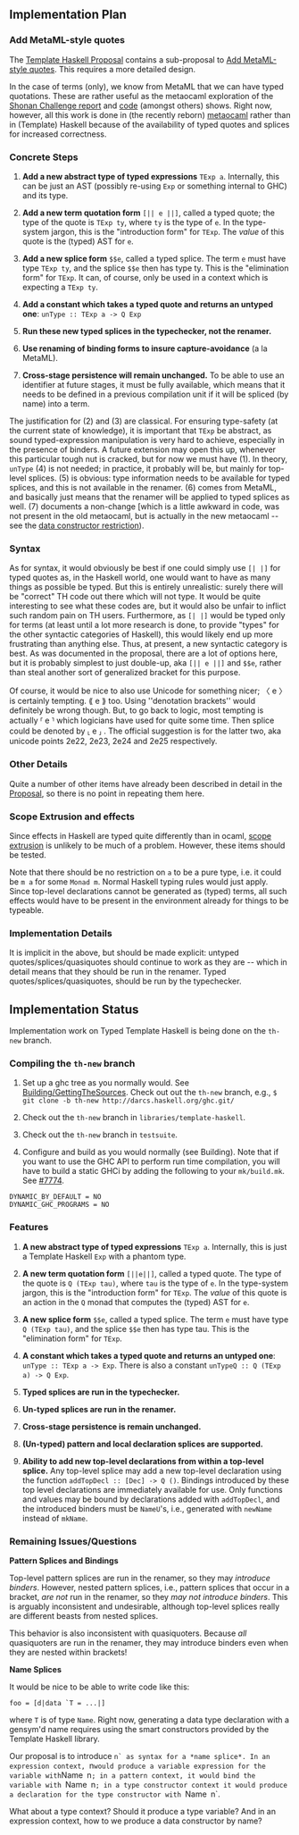 


## Implementation Plan


### Add MetaML-style quotes



The [
Template Haskell Proposal](http://hackage.haskell.org/trac/ghc/blog/Template%20Haskell%20Proposal) contains a sub-proposal to
[
Add MetaML-style quotes](http://hackage.haskell.org/trac/ghc/blog/Template%20Haskell%20Proposal#PartB:AddMetaML-styletypedquotes).  This requires a more detailed design.



In the case of terms (only), we know from MetaML that we can have typed quotations. These are rather useful as the metaocaml exploration of the [
Shonan Challenge report](http://okmij.org/ftp/meta-programming/Shonan-challenge.pdf) and [
code](https://github.com/StagedHPC/shonan-challenge) (amongst others) shows.  Right now, however, all this work is done in (the recently reborn) [
metaocaml](http://okmij.org/ftp/ML/MetaOCaml.html) rather than in (Template) Haskell because of the availability of typed quotes and splices for increased correctness.


### Concrete Steps


1.   **Add a new abstract type of typed expressions** `TExp a`.  Internally, this can be just an AST (possibly re-using `Exp` or something internal to GHC) and its type. 

1.   **Add a new term quotation form** `[|| e ||]`, called a typed quote; the type of the quote is `TExp ty`, where `ty` is the type of `e`. In the type-system jargon, this is the "introduction form" for `TExp`. The *value* of this quote is the (typed) AST for `e`.

1.   **Add a new splice form** `$$e`, called a typed splice. The term `e` must have type `TExp ty`, and the splice `$$e` then has type ty. This is the "elimination form" for `TExp`. It can, of course, only be used in a context which is expecting a `TExp ty`.  

1.   **Add a constant which takes a typed quote and returns an untyped one**: `unType :: TExp a -> Q Exp` 

1.   **Run these new typed splices in the typechecker, not the renamer.**

1.   **Use renaming of binding forms to insure capture-avoidance** (a la MetaML).

1.   **Cross-stage persistence will remain unchanged.**  To be able to use an identifier at future stages, it must be fully available, which means that it needs to be defined in a previous compilation unit if it will be spliced (by name) into a term.


The justification for (2) and (3) are classical.  For ensuring type-safety (at the current state of knowledge), it is important that `TExp` be abstract, as sound typed-expression manipulation is very hard to achieve, especially in the presence of binders.  A future extension may open this up, whenever this particular tough nut is cracked, but for now we must have (1).  In theory, `unType` (4) is not needed; in practice, it probably will be, but mainly for top-level splices.  (5) is obvious: type information needs to be available for typed splices, and this is not available in the renamer.  (6) comes from MetaML, and basically just means that the renamer will be applied to typed splices as well.  (7) documents a non-change \[which is a little awkward in code, was not present in the old metaocaml, but is actually in the new metaocaml -- see the [
data constructor restriction](http://okmij.org/ftp/ML/MetaOCaml.html#ctors)).


### Syntax



As for syntax, it would obviously be best if one could simply use `[| |]` for typed quotes as, in the Haskell world, one would want to have as many things as possible be typed.  But this is entirely unrealistic: surely there will be "correct" TH code out there which will not type.  It would be quite interesting to see what these codes are, but it would also be unfair to inflict such random pain on TH users.  Furthermore, as `[| |]` would be typed only for terms (at least until a lot more research is done, to provide "types" for the other syntactic categories of Haskell), this would likely end up more frustrating than anything else.  Thus, at present, a new syntactic category is best.  As was documented in the proposal, there are a lot of options here, but it is probably simplest to just double-up, aka `[|| e ||]` and `$$e`, rather than steal another sort of generalized bracket for this purpose.  


Of course, it would be nice to also use Unicode for something nicer; 〈 e 〉 is certainly tempting. ⟪ e ⟫ too.  Using ''denotation brackets'' would definitely be wrong though.  But, to go back to logic, most tempting is actually ⸢ e ⸣ which logicians have used for quite some time.  Then splice could be denoted by ⸤ e ⸥ .  The official suggestion is for the latter two, aka unicode points 2e22, 2e23, 2e24 and 2e25 respectively.

### Other Details



Quite a number of other items have already been described in detail in the [
Proposal](http://hackage.haskell.org/trac/ghc/blog/Template%20Haskell%20Proposal), so there is no point in repeating them here.


### Scope Extrusion and effects



Since effects in Haskell are typed quite differently than in ocaml, [
scope extrusion](http://okmij.org/ftp/ML/MetaOCaml.html#got-away) is unlikely to be much of a problem.  However, these items should be tested.



Note that there should be no restriction on `a` to be a pure type, i.e. it could be `m a` for some `Monad m`.  Normal Haskell typing rules would just apply.  Since top-level declarations cannot be generated as (typed) terms, all such effects would have to be present in the environment already for things to be typeable.


### Implementation Details



It is implicit in the above, but should be made explicit: untyped quotes/splices/quasiquotes should continue to work as they are -- which in detail means that they should be run in the renamer.  Typed quotes/splices/quasiquotes, should be run by the typechecker.


## Implementation Status



Implementation work on Typed Template Haskell is being done on the `th-new` branch.


### Compiling the `th-new` branch


1. Set up a ghc tree as you normally would. See [Building/GettingTheSources](building/getting-the-sources). Check out out the `th-new` branch, e.g.,
  `$ git clone -b th-new http://darcs.haskell.org/ghc.git/`

1. Check out the `th-new` branch in `libraries/template-haskell`.

1. Check out the `th-new` branch in `testsuite`.

1. Configure and build as you would normally (see Building). Note that if you want to use the GHC API to perform run time compilation, you will have to build a static GHCi by adding the following to your `mk/build.mk`. See [\#7774](https://gitlab.staging.haskell.org/ghc/ghc/issues/7774).

```wiki
DYNAMIC_BY_DEFAULT = NO
DYNAMIC_GHC_PROGRAMS = NO
```

### Features


1. **A new abstract type of typed expressions** `TExp a`.  Internally, this is just a Template Haskell `Exp` with a phantom type.

1. **A new term quotation form** `[||e||]`, called a typed quote. The type of the quote is `Q (TExp tau)`, where `tau` is the type of `e`. In the type-system jargon, this is the "introduction form" for `TExp`. The *value* of this quote is an action in the `Q` monad that computes the (typed) AST for `e`.

1. **A new splice form** `$$e`, called a typed splice. The term `e` must have type `Q (TExp tau)`, and the splice `$$e` then has type tau. This is the "elimination form" for `TExp`.

1. **A constant which takes a typed quote and returns an untyped one**: `unType :: TExp a -> Exp`. There is also a constant `unTypeQ :: Q (TExp a) -> Q Exp`.

1. **Typed splices are run in the typechecker.**

1. **Un-typed splices are run in the renamer.**

1. **Cross-stage persistence is remain unchanged.**

1. **(Un-typed) pattern and local declaration splices are supported.**

1. **Ability to add new top-level declarations from within a top-level splice.** Any top-level splice may add a new top-level declaration using the function `addTopDecl :: [Dec] -> Q ()`. Bindings introduced by these top level declarations are immediately available for use. Only functions and values may be bound by declarations added with `addTopDecl`, and the introduced binders must be `NameU`'s, i.e., generated with `newName` instead of `mkName`.

### Remaining Issues/Questions



**Pattern Splices and Bindings**



Top-level pattern splices are run in the renamer, so they may *introduce binders*. However, nested pattern splices, i.e., pattern splices that occur in a bracket, *are not* run in the renamer, so they *may not introduce binders*. This is arguably inconsistent and undesirable, although top-level splices really are different beasts from nested splices.



This behavior is also inconsistent with quasiquoters. Because *all* quasiquoters are run in the renamer, they may introduce binders even when they are nested within brackets!



**Name Splices**



It would be nice to be able to write code like this:


```wiki
foo = [d|data `T = ...|]
```


where `T` is of type `Name`. Right now, generating a data type declaration with a gensym'd name requires using the smart constructors provided by the Template Haskell library.



Our proposal is to introduce ``n` as syntax for a *name splice*. In an expression context, ``n` would produce a variable expression for the variable with `Name` `n`; in a pattern context, it would bind the variable with `Name` `n`; in a type constructor context it would produce a declaration for the type constructor with `Name` `n`.



What about a type context? Should it produce a type variable? And in an expression context, how to we produce a data constructor by name?


